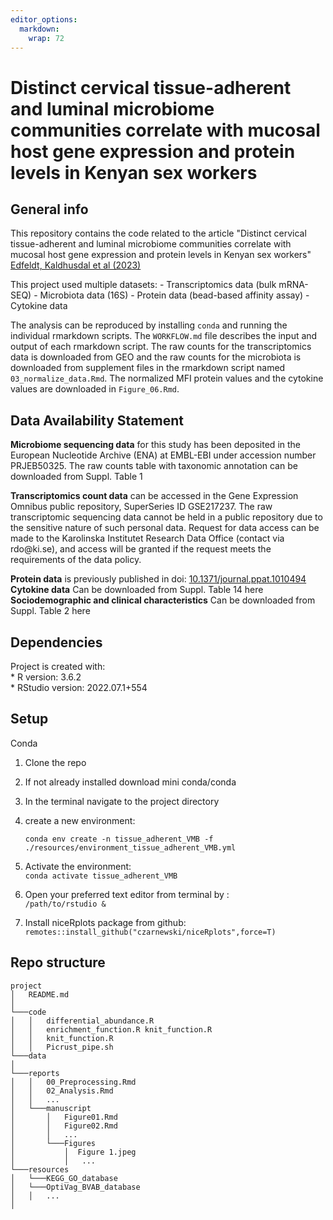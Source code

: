 ```yaml
---
editor_options: 
  markdown: 
    wrap: 72
---
```


# Distinct cervical tissue-adherent and luminal microbiome communities correlate with mucosal host gene expression and protein levels in Kenyan sex workers

## General info

This repository contains the code related to the article "Distinct
cervical tissue-adherent and luminal microbiome communities correlate
with mucosal host gene expression and protein levels in Kenyan sex
workers" [Edfeldt, Kaldhusdal et al (2023)](https://doi.org/)

This project used multiple datasets: - Transcriptomics data (bulk
mRNA-SEQ) - Microbiota data (16S) - Protein data (bead-based affinity
assay) - Cytokine data

The analysis can be reproduced by installing `conda` and running the
individual rmarkdown scripts. The `WORKFLOW.md` file describes the input
and output of each rmarkdown script. The raw counts for the
transcriptomics data is downloaded from GEO and the raw counts for the
microbiota is downloaded from supplement files in the rmarkdown script
named `03_normalize_data.Rmd`. The normalized MFI protein values and the
cytokine values are downloaded in `Figure_06.Rmd`.

## Data Availability Statement

**Microbiome sequencing data** for this study has been deposited in the
European Nucleotide Archive (ENA) at EMBL-EBI under accession number
PRJEB50325. The raw counts table with taxonomic annotation can be
downloaded from Suppl. Table 1

**Transcriptomics count data** can be accessed in the Gene Expression
Omnibus public repository, SuperSeries ID GSE217237. The raw
transcriptomic sequencing data cannot be held in a public repository due
to the sensitive nature of such personal data. Request for data access
can be made to the Karolinska Institutet Research Data Office (contact
via rdo\@ki.se), and access will be granted if the request meets the
requirements of the data policy.

**Protein data** is previously published in doi:
[10.1371/journal.ppat.1010494](https://doi.org/10.1371/journal.ppat.1010494.s017)\
**Cytokine data** Can be downloaded from Suppl. Table 14 here
**Sociodemographic and clinical characteristics** Can be downloaded from
Suppl. Table 2 here

## Dependencies

Project is created with:\
\* R version: 3.6.2\
\* RStudio version: 2022.07.1+554

## Setup

Conda

1.  Clone the repo

2.  If not already installed download mini conda/conda

3.  In the terminal navigate to the project directory

4.  create a new environment:<br/>

    `conda env create -n tissue_adherent_VMB -f ./resources/environment_tissue_adherent_VMB.yml`

5.  Activate the environment:<br/> `conda activate tissue_adherent_VMB`

6.  Open your preferred text editor from terminal by :<br/>
    `/path/to/rstudio &`

7.  Install niceRplots package from github:<br/>
    `remotes::install_github("czarnewski/niceRplots",force=T)`

## Repo structure

    project
    │   README.md
    │  
    └───code
    │   │   differential_abundance.R
    │   │   enrichment_function.R knit_function.R
    │   │   knit_function.R
    │   │   Picrust_pipe.sh
    └───data
    │ 
    └───reports
    │   │   00_Preprocessing.Rmd
    │   │   02_Analysis.Rmd
    │   │   ...
    │   └───manuscript
    │       │   Figure01.Rmd
    │       │   Figure02.Rmd
    │       │   ...
    │       └───Figures
    │           │  Figure 1.jpeg 
    │           │   ...
    └───resources
    │   └───KEGG_GO_database
    │   └───OptiVag_BVAB_database
    │   │   ...
    │ 
